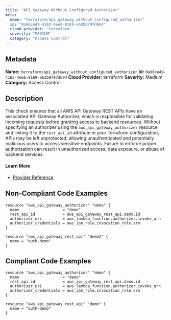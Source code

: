 ```yaml
---
title: "API Gateway Without Configured Authorizer"
meta:
  name: "terraform/api_gateway_without_configured_authorizer"
  id: "0a96ce49-4163-4ee6-8169-eb3b0797d694"
  cloud_provider: "terraform"
  severity: "MEDIUM"
  category: "Access Control"
---
```

## Metadata
**Name:** `terraform/api_gateway_without_configured_authorizer`
**Id:** `0a96ce49-4163-4ee6-8169-eb3b0797d694`
**Cloud Provider:** terraform
**Severity:** Medium
**Category:** Access Control
## Description
This check ensures that all AWS API Gateway REST APIs have an associated API Gateway Authorizer, which is responsible for validating incoming requests before granting access to backend resources. Without specifying an authorizer using the `aws_api_gateway_authorizer` resource and linking it to the `rest_api_id` attribute in your Terraform configuration, APIs may be left unprotected, allowing unauthenticated and potentially malicious users to access sensitive endpoints. Failure to enforce proper authorization can result in unauthorized access, data exposure, or abuse of backend services.

#### Learn More

 - [Provider Reference](https://registry.terraform.io/providers/hashicorp/aws/latest/docs/resources/api_gateway_authorizer)

## Non-Compliant Code Examples
```aws
resource "aws_api_gateway_authorizer" "demo" {
  name                   = "demo"
  rest_api_id            = aws_api_gateway_rest_api.demo.id
  authorizer_uri         = aws_lambda_function.authorizer.invoke_arn
  authorizer_credentials = aws_iam_role.invocation_role.arn
}

resource "aws_api_gateway_rest_api" "demo2" {
  name = "auth-demo"
}

```

## Compliant Code Examples
```aws
resource "aws_api_gateway_authorizer" "demo" {
  name                   = "demo"
  rest_api_id            = aws_api_gateway_rest_api.demo.id
  authorizer_uri         = aws_lambda_function.authorizer.invoke_arn
  authorizer_credentials = aws_iam_role.invocation_role.arn
}

resource "aws_api_gateway_rest_api" "demo" {
  name = "auth-demo"
}

```